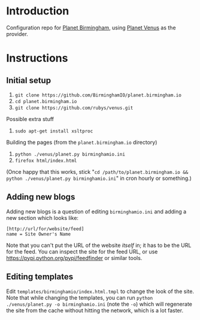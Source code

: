 # Introduction

Configuration repo for [Planet Birmingham](http://planet.birmingham.io), using [Planet Venus](http://intertwingly.net/code/venus/) as the provider.

# Instructions

## Initial setup

1. `git clone https://github.com/BirminghamIO/planet.birmingham.io`
2. `cd planet.birmingham.io`
3. `git clone https://github.com/rubys/venus.git`

Possible extra stuff

1. `sudo apt-get install xsltproc`

Building the pages (from the `planet.birmingham.io` directory)

1. `python ./venus/planet.py birminghamio.ini`
2. `firefox html/index.html`

(Once happy that this works, stick "`cd /path/to/planet.birmingham.io && python ./venus/planet.py birminghamio.ini`" in cron hourly or something.)

## Adding new blogs

Adding new blogs is a question of editing `birminghamio.ini` and adding a new section which looks like:

    [http://url/for/website/feed]
    name = Site Owner's Name

Note that you can't put the URL of the website *itself* in; it has to be the URL for the feed. You can inspect the site for the feed URL, or use https://pypi.python.org/pypi/feedfinder or similar tools.

## Editing templates

Edit `templates/birminghamio/index.html.tmpl` to change the look of the site. Note that while changing the templates, you can run `python ./venus/planet.py -o birminghamio.ini` (note the `-o`) which will regenerate the site from the cache without hitting the network, which is a lot faster.